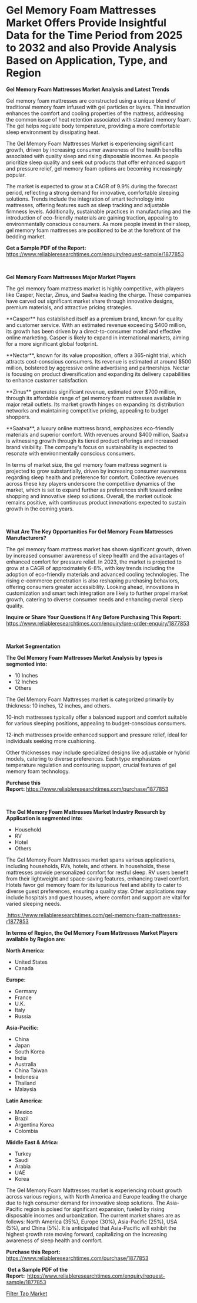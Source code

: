 <p><h1>Gel Memory Foam Mattresses Market Offers Provide Insightful Data for the Time Period from 2025 to 2032 and also Provide Analysis Based on Application, Type, and Region</h1></p><p><strong>Gel Memory Foam Mattresses Market Analysis and Latest Trends</strong></p>
<p><p>Gel memory foam mattresses are constructed using a unique blend of traditional memory foam infused with gel particles or layers. This innovation enhances the comfort and cooling properties of the mattress, addressing the common issue of heat retention associated with standard memory foam. The gel helps regulate body temperature, providing a more comfortable sleep environment by dissipating heat.</p><p>The Gel Memory Foam Mattresses Market is experiencing significant growth, driven by increasing consumer awareness of the health benefits associated with quality sleep and rising disposable incomes. As people prioritize sleep quality and seek out products that offer enhanced support and pressure relief, gel memory foam options are becoming increasingly popular. </p><p>The market is expected to grow at a CAGR of 9.9% during the forecast period, reflecting a strong demand for innovative, comfortable sleeping solutions. Trends include the integration of smart technology into mattresses, offering features such as sleep tracking and adjustable firmness levels. Additionally, sustainable practices in manufacturing and the introduction of eco-friendly materials are gaining traction, appealing to environmentally conscious consumers. As more people invest in their sleep, gel memory foam mattresses are positioned to be at the forefront of the bedding market.</p></p>
<p><strong>Get a Sample PDF of the Report:&nbsp;</strong> <a href="https://www.reliableresearchtimes.com/enquiry/request-sample/1877853?utm_campaign=2774&utm_medium=2&utm_source=Github&utm_content=ia&utm_term=05042025&utm_id=gel-memory-foam-mattresses">https://www.reliableresearchtimes.com/enquiry/request-sample/1877853</a></p>
<p>&nbsp;</p>
<p><strong>Gel Memory Foam Mattresses Major Market Players</strong></p>
<p><p>The gel memory foam mattress market is highly competitive, with players like Casper, Nectar, Zinus, and Saatva leading the charge. These companies have carved out significant market share through innovative designs, premium materials, and attractive pricing strategies.</p><p>**Casper** has established itself as a premium brand, known for quality and customer service. With an estimated revenue exceeding $400 million, its growth has been driven by a direct-to-consumer model and effective online marketing. Casper is likely to expand in international markets, aiming for a more significant global footprint.</p><p>**Nectar**, known for its value proposition, offers a 365-night trial, which attracts cost-conscious consumers. Its revenue is estimated at around $500 million, bolstered by aggressive online advertising and partnerships. Nectar is focusing on product diversification and expanding its delivery capabilities to enhance customer satisfaction.</p><p>**Zinus** generates significant revenue, estimated over $700 million, through its affordable range of gel memory foam mattresses available in major retail outlets. Its market growth hinges on expanding its distribution networks and maintaining competitive pricing, appealing to budget shoppers.</p><p>**Saatva**, a luxury online mattress brand, emphasizes eco-friendly materials and superior comfort. With revenues around $400 million, Saatva is witnessing growth through its tiered product offerings and increased brand visibility. The company's focus on sustainability is expected to resonate with environmentally conscious consumers.</p><p>In terms of market size, the gel memory foam mattress segment is projected to grow substantially, driven by increasing consumer awareness regarding sleep health and preference for comfort. Collective revenues across these key players underscore the competitive dynamics of the market, which is set to expand further as preferences shift toward online shopping and innovative sleep solutions. Overall, the market outlook remains positive, with continuous product innovations expected to sustain growth in the coming years.</p></p>
<p>&nbsp;</p>
<p><strong>What Are The Key Opportunities For Gel Memory Foam Mattresses Manufacturers?</strong></p>
<p><p>The gel memory foam mattress market has shown significant growth, driven by increased consumer awareness of sleep health and the advantages of enhanced comfort for pressure relief. In 2023, the market is projected to grow at a CAGR of approximately 6-8%, with key trends including the adoption of eco-friendly materials and advanced cooling technologies. The rising e-commerce penetration is also reshaping purchasing behaviors, offering consumers greater accessibility. Looking ahead, innovations in customization and smart tech integration are likely to further propel market growth, catering to diverse consumer needs and enhancing overall sleep quality.</p></p>
<p><strong>Inquire or Share Your Questions If Any Before Purchasing This Report:</strong> <a href="https://www.reliableresearchtimes.com/enquiry/pre-order-enquiry/1877853?utm_campaign=2774&utm_medium=2&utm_source=Github&utm_content=ia&utm_term=05042025&utm_id=gel-memory-foam-mattresses">https://www.reliableresearchtimes.com/enquiry/pre-order-enquiry/1877853</a></p>
<p>&nbsp;</p>
<p><strong>Market Segmentation</strong></p>
<p><strong>The Gel Memory Foam Mattresses Market Analysis by types is segmented into:</strong></p>
<p><ul><li>10 Inches</li><li>12 Inches</li><li>Others</li></ul></p>
<p><p>The Gel Memory Foam Mattresses market is categorized primarily by thickness: 10 inches, 12 inches, and others. </p><p>10-inch mattresses typically offer a balanced support and comfort suitable for various sleeping positions, appealing to budget-conscious consumers. </p><p>12-inch mattresses provide enhanced support and pressure relief, ideal for individuals seeking more cushioning. </p><p>Other thicknesses may include specialized designs like adjustable or hybrid models, catering to diverse preferences. Each type emphasizes temperature regulation and contouring support, crucial features of gel memory foam technology.</p></p>
<p><strong>Purchase this Report:&nbsp;</strong><a href="https://www.reliableresearchtimes.com/purchase/1877853?utm_campaign=2774&utm_medium=2&utm_source=Github&utm_content=ia&utm_term=05042025&utm_id=gel-memory-foam-mattresses">https://www.reliableresearchtimes.com/purchase/1877853</a></p>
<p>&nbsp;</p>
<p><strong>The Gel Memory Foam Mattresses Market Industry Research by Application is segmented into:</strong></p>
<p><ul><li>Household</li><li>RV</li><li>Hotel</li><li>Others</li></ul></p>
<p><p>The Gel Memory Foam Mattresses market spans various applications, including households, RVs, hotels, and others. In households, these mattresses provide personalized comfort for restful sleep. RV users benefit from their lightweight and space-saving features, enhancing travel comfort. Hotels favor gel memory foam for its luxurious feel and ability to cater to diverse guest preferences, ensuring a quality stay. Other applications may include hospitals and guest houses, where comfort and support are vital for varied sleeping needs.</p></p>
<p><a href="https://www.reliableresearchtimes.com/gel-memory-foam-mattresses-r1877853?utm_campaign=2774&utm_medium=2&utm_source=Github&utm_content=ia&utm_term=05042025&utm_id=gel-memory-foam-mattresses">&nbsp;https://www.reliableresearchtimes.com/gel-memory-foam-mattresses-r1877853</a></p>
<p><strong>In terms of Region, the Gel Memory Foam Mattresses Market Players available by Region are:</strong></p>
<p>
    <p> <strong> North America: </strong>
        <ul>
            <li>United States</li>
            <li>Canada</li>
        </ul>
        </p> 
    <p> <strong> Europe: </strong>
        <ul>
            <li>Germany</li>
            <li>France</li>
            <li>U.K.</li>
            <li>Italy</li>
            <li>Russia</li>
        </ul>
        </p> 
    <p> <strong> Asia-Pacific: </strong>
        <ul>
            <li>China</li>
            <li>Japan</li>
            <li>South Korea</li>
            <li>India</li>
            <li>Australia</li>
            <li>China Taiwan</li>
            <li>Indonesia</li>
            <li>Thailand</li>
            <li>Malaysia</li>
        </ul>
        </p> 
    <p> <strong> Latin America: </strong>
        <ul>
            <li>Mexico</li>
            <li>Brazil</li>
            <li>Argentina Korea</li>
            <li>Colombia</li>
        </ul>
        </p> 
    <p> <strong> Middle East & Africa: </strong>
        <ul>
            <li>Turkey</li>
            <li>Saudi</li>
            <li>Arabia</li>
            <li>UAE</li>
            <li>Korea</li>
        </ul>
    </p>
    </p>
<p><p>The Gel Memory Foam Mattresses market is experiencing robust growth across various regions, with North America and Europe leading the charge due to high consumer demand for innovative sleep solutions. The Asia-Pacific region is poised for significant expansion, fueled by rising disposable incomes and urbanization. The current market shares are as follows: North America (35%), Europe (30%), Asia-Pacific (25%), USA (5%), and China (5%). It is anticipated that Asia-Pacific will exhibit the highest growth rate moving forward, capitalizing on the increasing awareness of sleep health and comfort.</p></p>
<p><strong>Purchase this Report: </strong><a href="https://www.reliableresearchtimes.com/purchase/1877853?utm_campaign=2774&utm_medium=2&utm_source=Github&utm_content=ia&utm_term=05042025&utm_id=gel-memory-foam-mattresses">https://www.reliableresearchtimes.com/purchase/1877853</a></p>
<p>&nbsp;<strong>Get a Sample PDF of the Report:&nbsp;&nbsp;</strong><a href="https://www.reliableresearchtimes.com/enquiry/request-sample/1877853?utm_campaign=2774&utm_medium=2&utm_source=Github&utm_content=ia&utm_term=05042025&utm_id=gel-memory-foam-mattresses">https://www.reliableresearchtimes.com/enquiry/request-sample/1877853</a></p>
<p><strong></strong></p>
<p><p><a href="https://github.com/abedlagagica4/Market-Research-Report-List-1/blob/main/filter-tap-market.md?utm_campaign=2774&utm_medium=2&utm_source=Github&utm_content=ia&utm_term=05042025&utm_id=gel-memory-foam-mattresses">Filter Tap Market</a></p></p>